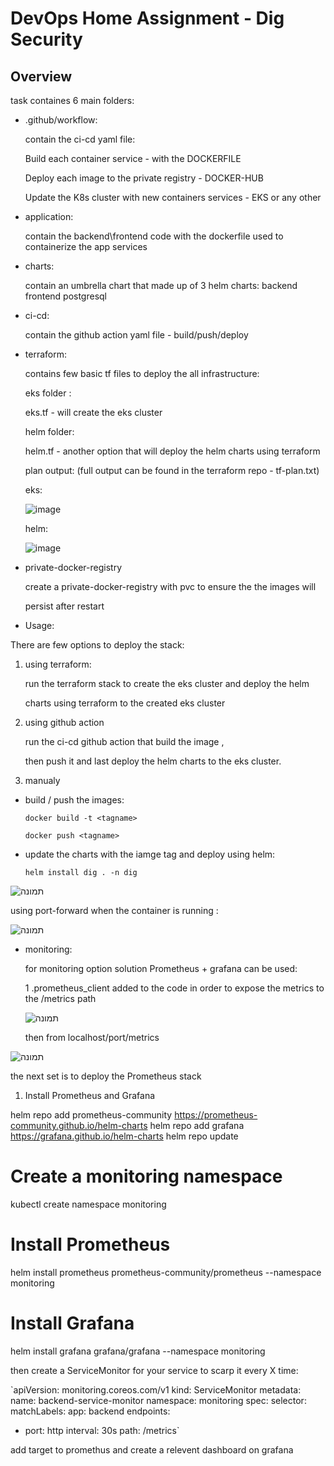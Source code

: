 # DevOps Home Assignment - Dig Security

## Overview

task containes 6 main folders:
* .github/workflow: 

    contain the ci-cd yaml file:
    
    Build each container service - with the DOCKERFILE

    Deploy each image to the private registry - DOCKER-HUB

    Update the K8s cluster with new containers services - EKS or any other 

* application:

    contain the backend\frontend code with the dockerfile used to containerize the app services

* charts:

    contain an umbrella chart that made up of 3 helm charts:
    backend
    frontend
    postgresql

* ci-cd:
  
    contain the github action yaml file - build/push/deploy

* terraform:

    contains few basic tf files to deploy the all infrastructure:


    eks folder : 

    eks.tf - will create the eks cluster 

    helm folder:

    helm.tf - another option that will deploy the helm charts using terraform

    plan output:  (full output can be found in the terraform repo - tf-plan.txt)

  eks:
  
  ![image](https://github.com/user-attachments/assets/a39005af-7a09-4a86-b558-b8d30a79d5f8)

  helm:
  
  ![image](https://github.com/user-attachments/assets/4bb770b7-77cb-4137-94ab-deef053960dc)


  

* private-docker-registry

  create a private-docker-registry with pvc to ensure the the images will 

  persist after restart

* Usage:

There are few options to deploy the stack:

1. using terraform:

   run the terraform stack to create the eks cluster and deploy the helm 

   charts using terraform to the created eks cluster

2. using github action

   run the ci-cd github action that build the image ,

   then push it and last deploy the helm charts to the eks cluster.


3. manualy

* build / push the images:

   `docker build -t <tagname>`

   `docker push <tagname>`
* update the charts with the iamge tag and deploy using helm:

   `helm install dig . -n dig`

![תמונה](https://github.com/user-attachments/assets/053c224c-0241-4850-b28c-1852108817b9)


using port-forward when the container is running :

![תמונה](https://github.com/user-attachments/assets/e4580ebe-5c5a-409f-92fb-aac1e1271a47)



* monitoring:

    for monitoring option solution Prometheus + grafana can be used:
    
    1 .prometheus_client added to the code in order to expose the metrics to the /metrics path
    
    ![תמונה](https://github.com/user-attachments/assets/fd2398a7-9388-4563-a8de-41fd9b6b4322)
    
    then from localhost/port/metrics

![תמונה](https://github.com/user-attachments/assets/e3e141a2-a12d-405b-850d-e6b873743329)


the next set is to deploy the Prometheus stack

1. Install Prometheus and Grafana

helm repo add prometheus-community https://prometheus-community.github.io/helm-charts
helm repo add grafana https://grafana.github.io/helm-charts
helm repo update

# Create a monitoring namespace
kubectl create namespace monitoring

# Install Prometheus
helm install prometheus prometheus-community/prometheus --namespace monitoring

# Install Grafana
helm install grafana grafana/grafana --namespace monitoring

then create a ServiceMonitor for your service to scarp it every X time:

`apiVersion: monitoring.coreos.com/v1
kind: ServiceMonitor
metadata:
  name: backend-service-monitor
  namespace: monitoring
spec:
  selector:
    matchLabels:
      app: backend
  endpoints:
  - port: http
    interval: 30s
    path: /metrics`

add target to promethus and create a relevent dashboard on grafana





